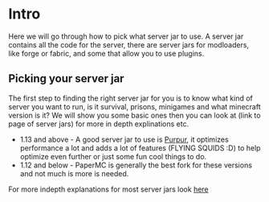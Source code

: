 # Intro

Here we will go through how to pick what server jar to use. A server jar contains all the code for the server, there are server jars for modloaders, like forge or fabric, and some that allow you to use plugins.

## Picking your server jar

The first step to finding the right server jar for you is to know what kind of server you want to run, is it survival, prisons, minigames and what minecraft version is it? We will show you some basic ones then you can look at (link to page of server jars) for more in depth explinations etc.

- 1.13 and above - A good server jar to use is [Purpur](https://github.com/pl3xgaming/Purpur), it optimizes performance a lot and adds a lot of features (FLYING SQUIDS :D) to help optimize even further or just some fun cool things to do.
- 1.12 and below - PaperMC is generally the best fork for these versions and not much is more is needed.

For more indepth explanations for most server jars look [here](../../info/en_us/server%20jars.md)
